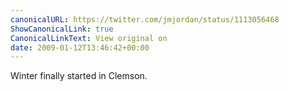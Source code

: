 ```yaml
---
canonicalURL: https://twitter.com/jmjordan/status/1113056468
ShowCanonicalLink: true
CanonicalLinkText: View original on
date: 2009-01-12T13:46:42+00:00
---
```

Winter finally started in Clemson.